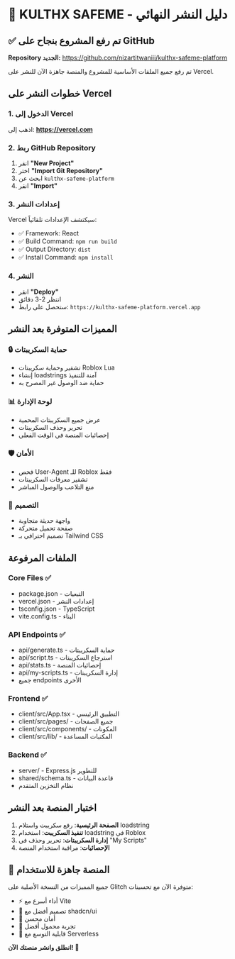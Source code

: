 # 🚀 KULTHX SAFEME - دليل النشر النهائي

## ✅ تم رفع المشروع بنجاح على GitHub

**Repository الجديد:** https://github.com/nizartitwaniii/kulthx-safeme-platform

تم رفع جميع الملفات الأساسية للمشروع والمنصة جاهزة الآن للنشر على Vercel.

## خطوات النشر على Vercel

### 1. الدخول إلى Vercel
اذهب إلى: **https://vercel.com**

### 2. ربط GitHub Repository
1. انقر **"New Project"**
2. اختر **"Import Git Repository"**
3. ابحث عن `kulthx-safeme-platform`
4. انقر **"Import"**

### 3. إعدادات النشر
Vercel سيكتشف الإعدادات تلقائياً:
- ✅ Framework: React
- ✅ Build Command: `npm run build`
- ✅ Output Directory: `dist`
- ✅ Install Command: `npm install`

### 4. النشر
- انقر **"Deploy"**
- انتظر 2-3 دقائق
- ستحصل على رابط: `https://kulthx-safeme-platform.vercel.app`

## المميزات المتوفرة بعد النشر

### 🔒 حماية السكريبتات
- تشفير وحماية سكريبتات Roblox Lua
- إنشاء loadstrings آمنة للتنفيذ
- حماية ضد الوصول غير المصرح به

### 📊 لوحة الإدارة
- عرض جميع السكريبتات المحمية
- تحرير وحذف السكريبتات
- إحصائيات المنصة في الوقت الفعلي

### 🛡️ الأمان
- فحص User-Agent للـ Roblox فقط
- تشفير معرفات السكريبتات
- منع التلاعب والوصول المباشر

### 📱 التصميم
- واجهة حديثة متجاوبة
- صفحة تحميل متحركة
- تصميم احترافي بـ Tailwind CSS

## الملفات المرفوعة

### Core Files ✅
- package.json - التبعيات
- vercel.json - إعدادات النشر
- tsconfig.json - TypeScript
- vite.config.ts - البناء

### API Endpoints ✅
- api/generate.ts - حماية السكريبتات
- api/script.ts - استرجاع السكريبتات
- api/stats.ts - إحصائيات المنصة
- api/my-scripts.ts - إدارة السكريبتات
- جميع endpoints الأخرى

### Frontend ✅
- client/src/App.tsx - التطبيق الرئيسي
- client/src/pages/ - جميع الصفحات
- client/src/components/ - المكونات
- client/src/lib/ - المكتبات المساعدة

### Backend ✅
- server/ - Express.js للتطوير
- shared/schema.ts - قاعدة البيانات
- نظام التخزين المتقدم

## اختبار المنصة بعد النشر

1. **الصفحة الرئيسية**: رفع سكريبت واستلام loadstring
2. **تنفيذ السكريبت**: استخدام loadstring في Roblox
3. **إدارة السكريبتات**: تحرير وحذف في "My Scripts"
4. **الإحصائيات**: مراقبة استخدام المنصة

## 🎉 المنصة جاهزة للاستخدام

جميع المميزات من النسخة الأصلية على Glitch متوفرة الآن مع تحسينات:

- ⚡ أداء أسرع مع Vite
- 🎨 تصميم أفضل مع shadcn/ui
- 🔐 أمان محسن
- 📱 تجربة محمول أفضل
- 🚀 قابلية التوسع مع Serverless

**انطلق وانشر منصتك الآن! 🚀**